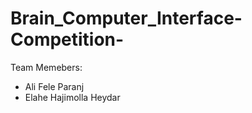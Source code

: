 # Brain_Computer_Interface-Competition-




Team Memebers:
* Ali Fele Paranj
* Elahe Hajimolla Heydar 
